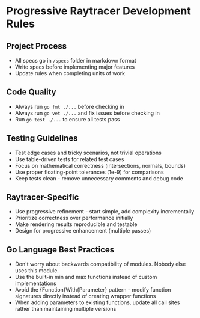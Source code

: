 # Progressive Raytracer Development Rules

## Project Process
- All specs go in `/specs` folder in markdown format
- Write specs before implementing major features
- Update rules when completing units of work

## Code Quality
- Always run `go fmt ./...` before checking in
- Always run `go vet ./...` and fix issues before checking in
- Run `go test ./...` to ensure all tests pass

## Testing Guidelines
- Test edge cases and tricky scenarios, not trivial operations
- Use table-driven tests for related test cases
- Focus on mathematical correctness (intersections, normals, bounds)
- Use proper floating-point tolerances (1e-9) for comparisons
- Keep tests clean - remove unnecessary comments and debug code

## Raytracer-Specific
- Use progressive refinement - start simple, add complexity incrementally
- Prioritize correctness over performance initially
- Make rendering results reproducible and testable
- Design for progressive enhancement (multiple passes)

## Go Language Best Practices
- Don't worry about backwards compatibility of modules. Nobody else uses this module.
- Use the built-in min and max functions instead of custom implementations
- Avoid the {Function}With{Parameter} pattern - modify function signatures directly instead of creating wrapper functions
- When adding parameters to existing functions, update all call sites rather than maintaining multiple versions 